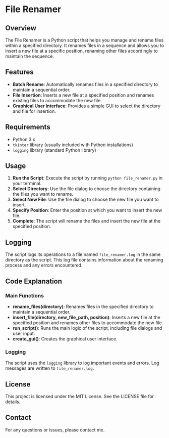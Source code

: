 # File Renamer

## Overview

The File Renamer is a Python script that helps you manage and rename files within a specified directory. It renames files in a sequence and allows you to insert a new file at a specific position, renaming other files accordingly to maintain the sequence.

## Features

- **Batch Rename**: Automatically renames files in a specified directory to maintain a sequential order.
- **File Insertion**: Inserts a new file at a specified position and renames existing files to accommodate the new file.
- **Graphical User Interface**: Provides a simple GUI to select the directory and file for insertion.

## Requirements

- Python 3.x
- `tkinter` library (usually included with Python installations)
- `logging` library (standard Python library)

## Usage

1. **Run the Script**: Execute the script by running `python file_renamer.py` in your terminal.
2. **Select Directory**: Use the file dialog to choose the directory containing the files you want to rename.
3. **Select New File**: Use the file dialog to choose the new file you want to insert.
4. **Specify Position**: Enter the position at which you want to insert the new file.
5. **Complete**: The script will rename the files and insert the new file at the specified position.

## Logging

The script logs its operations to a file named `file_renamer.log` in the same directory as the script. This log file contains information about the renaming process and any errors encountered.

## Code Explanation

### Main Functions

- **rename_files(directory)**: Renames files in the specified directory to maintain a sequential order.
- **insert_file(directory, new_file_path, position)**: Inserts a new file at the specified position and renames other files to accommodate the new file.
- **run_script()**: Runs the main logic of the script, including file dialogs and user input.
- **create_gui()**: Creates the graphical user interface.

### Logging

The script uses the `logging` library to log important events and errors. Log messages are written to `file_renamer.log`.

## License

This project is licensed under the MIT License. See the LICENSE file for details.

## Contact

For any questions or issues, please contact me.
